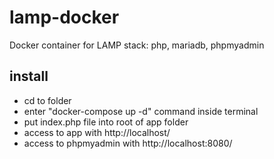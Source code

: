 # lamp-docker
Docker container for LAMP stack: php, mariadb, phpmyadmin

## install
- cd to folder
- enter "docker-compose up -d" command inside terminal
- put index.php file into root of app folder
- access to app with http://localhost/
- access to phpmyadmin with http://localhost:8080/
